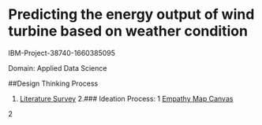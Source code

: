 # Predicting the energy output of wind turbine based on weather condition
IBM-Project-38740-1660385095

Domain: Applied Data Science

##Design Thinking Process
1. [Literature Survey](https://github.com/IBM-EPBL/IBM-Project-38740-1660385095/blob/main/Literature%20Survey.pdf)
2.### Ideation Process:
1  [Empathy Map Canvas](https://github.com/IBM-EPBL/IBM-Project-38740-1660385095/blob/b23c37250925fbd1294ae7f48a9f7556a91315e8/Empathy%20Map%20Canvas.pdf)

2



